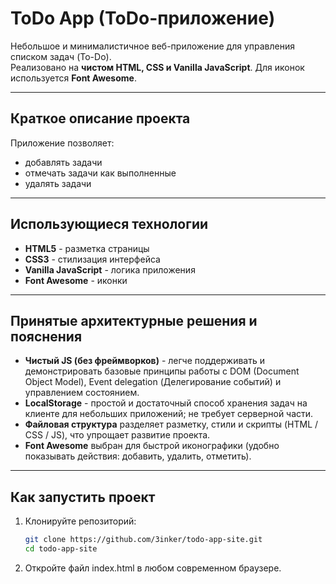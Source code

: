# ToDo App (ToDo-приложение)
Небольшое и минималистичное веб-приложение для управления списком задач (To-Do).  
Реализовано на **чистом HTML, CSS и Vanilla JavaScript**. Для иконок используется **Font Awesome**.

---

## Краткое описание проекта

Приложение позволяет:
- добавлять задачи
- отмечать задачи как выполненные
- удалять задачи

---

## Использующиеся технологии

- **HTML5** - разметка страницы  
- **CSS3** - стилизация интерфейса 
- **Vanilla JavaScript** - логика приложения 
- **Font Awesome** - иконки

---

## Принятые архитектурные решения и пояснения

- **Чистый JS (без фреймворков)** - легче поддерживать и демонстрировать базовые принципы работы с DOM (Document Object Model), Event delegation (Делегирование событий) и управлением состоянием.
- **LocalStorage** - простой и достаточный способ хранения задач на клиенте для небольших приложений; не требует серверной части.
- **Файловая структура** разделяет разметку, стили и скрипты (HTML / CSS / JS), что упрощает развитие проекта.
- **Font Awesome** выбран для быстрой иконографики (удобно показывать действия: добавить, удалить, отметить).

---

## Как запустить проект

1. Клонируйте репозиторий:
   ```bash
   git clone https://github.com/3inker/todo-app-site.git
   cd todo-app-site
   ```
   
2. Откройте файл index.html в любом современном браузере.
